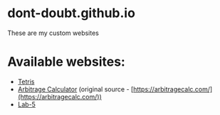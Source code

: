 # dont-doubt.github.io
These are my custom websites

# Available websites:
* [Tetris](https://dont-doubt.github.io/tetris)
* [Arbitrage Calculator](https://dont-doubt.github.io/arbitrage) (original source - [https://arbitragecalc.com/](https://arbitragecalc.com/))
* [Lab-5](https://dont-doubt.github.io/lab-5)